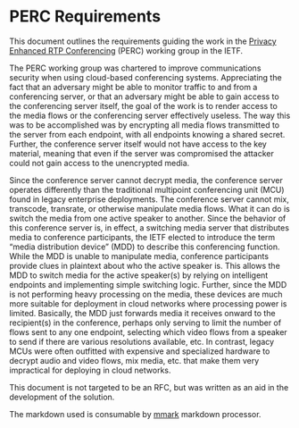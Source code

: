 # PERC Requirements

This document outlines the requirements guiding the work in the
[Privacy Enhanced RTP Conferencing](https://datatracker.ietf.org/wg/perc/charter/)
(PERC) working group in the IETF.

The PERC working group was chartered to improve communications security
when using cloud-based conferencing systems.  Appreciating the fact that
an adversary might be able to monitor traffic to and from a conferencing
server, or that an adversary might be able to gain access to the
conferencing server itself, the goal of the work is to render access to
the media flows or the conferencing server effectively useless.  The
way this was to be accomplished was by encrypting all media flows
transmitted to the server from each endpoint, with all endpoints knowing
a shared secret.  Further, the conference server itself would not have
access to the key material, meaning that even if the server was
compromised the attacker could not gain access to the unencrypted
media.

Since the conference server cannot decrypt media, the conference server
operates differently than the traditional multipoint conferencing unit
(MCU) found in legacy enterprise deployments.  The conference server
cannot mix, transcode, transrate, or otherwise manipulate media flows.
What it can do is switch the media from one active speaker to another.
Since the behavior of this conference server is, in effect, a switching
media server that distributes media to conference participants, the IETF
elected to introduce the term “media distribution device” (MDD) to
describe this conferencing function.  While the MDD is unable to
manipulate media, conference participants provide clues in plaintext
about who the active speaker is.  This allows the MDD to switch media
for the active speaker(s) by relying on intelligent endpoints and
implementing simple switching logic.  Further, since the MDD is not
performing heavy processing on the media, these devices are much more
suitable for deployment in cloud networks where processing power is
limited.  Basically, the MDD just forwards media it receives onward to
the recipient(s) in the conference, perhaps only serving to limit the
number of flows sent to any one endpoint, selecting which video flows
from a speaker to send if there are various resolutions available, etc.
In contrast, legacy MCUs were often outfitted with expensive and
specialized hardware to decrypt audio and video flows, mix media, etc.
that make them very impractical for deploying in cloud networks.

This document is not targeted to be an RFC, but was written as an aid in
the development of the solution.

The markdown used is consumable by
[mmark](https://github.com/miekg/mmark) markdown processor.

